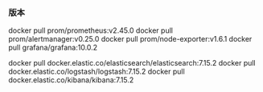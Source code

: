 ### 版本
docker pull prom/prometheus:v2.45.0
docker pull prom/alertmanager:v0.25.0
docker pull prom/node-exporter:v1.6.1
docker pull grafana/grafana:10.0.2


docker pull docker.elastic.co/elasticsearch/elasticsearch:7.15.2
docker pull docker.elastic.co/logstash/logstash:7.15.2
docker pull docker.elastic.co/kibana/kibana:7.15.2

